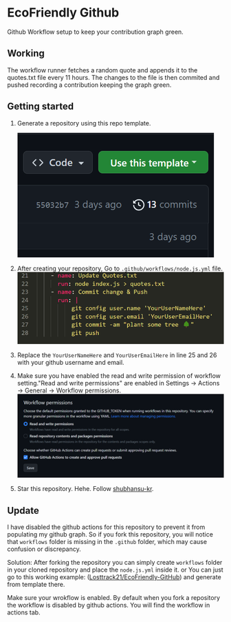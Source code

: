# EcoFriendly Github

Github Workflow setup to keep your contribution graph green.

## Working

The workflow runner fetches a random quote and appends it to the quotes.txt file every 11 hours. The changes to the file is then commited and pushed recording a contribution keeping the graph green.

## Getting started

1. Generate a repository using this repo template.

    ![templateImg](./assets/Temlate.png)

2. After creating your repository, Go to `.github/workflows/node.js.yml` file.
    ![YML image](./assets/YML.png)
3. Replace the `YourUserNameHere` and `YourUserEmailHere` in line 25 and 26 with your github username and email.
4. Make sure you have enabled the read and write permission of workflow setting."Read and write permissions" are enabled in Settings -> Actions -> General -> Workflow permissions.
    ![Workflow Image](./assets/Workflowsetting.png)
5. Star this repository. Hehe. Follow [shubhansu-kr](https://github.com/shubhansu-kr).

## Update

I have disabled the github actions for this repository to prevent it from populating my github graph. So if you fork this repository, you will notice that `workflows` folder is missing in the `.github` folder, which may cause confusion or discrepancy.

Solution: After forking the repository you can simply create `workflows` folder
in your cloned repository and place the `node.js.yml` inside it.
or
You can just go to this working example: ([Losttrack21/EcoFriendly-GitHub](https://github.com/Losttrack21/EcoFriendly-GitHub)) and generate from template there.

Make sure your wrokflow is enabled. By default when you fork a repository the workflow is disabled by github actions. You will find the workflow in actions tab.
